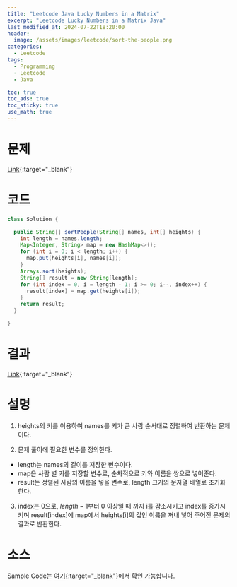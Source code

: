 ```yaml
---
title: "Leetcode Java Lucky Numbers in a Matrix"
excerpt: "Leetcode Lucky Numbers in a Matrix Java"
last_modified_at: 2024-07-22T18:20:00
header:
  image: /assets/images/leetcode/sort-the-people.png
categories:
  - Leetcode
tags:
  - Programming
  - Leetcode
  - Java

toc: true
toc_ads: true
toc_sticky: true
use_math: true
---
```

# 문제
[Link](https://leetcode.com/problems/sort-the-people/){:target="_blank"}

# 코드
```java
class Solution {

  public String[] sortPeople(String[] names, int[] heights) {
    int length = names.length;
    Map<Integer, String> map = new HashMap<>();
    for (int i = 0; i < length; i++) {
      map.put(heights[i], names[i]);
    }
    Arrays.sort(heights);
    String[] result = new String[length];
    for (int index = 0, i = length - 1; i >= 0; i--, index++) {
      result[index] = map.get(heights[i]);
    }
    return result;
  }

}
```

# 결과
[Link](https://leetcode.com/problems/sort-the-people/submissions/1329324966/){:target="_blank"}

# 설명
1. heights의 키를 이용하여 names를 키가 큰 사람 순서대로 정렬하여 반환하는 문제이다.

2. 문제 풀이에 필요한 변수를 정의한다.
- length는 names의 길이를 저장한 변수이다.
- map은 사람 별 키를 저장할 변수로, 순차적으로 키와 이름을 쌍으로 넣어준다.
- result는 정렬된 사람의 이름을 넣을 변수로, length 크기의 문자열 배열로 초기화한다.

3. index는 0으로, $length - 1$부터 0 이상일 때 까지 i를 감소시키고 index를 증가시키며 result[index]에 map에서 heights[i]의 값인 이름을 꺼내 넣어 주어진 문제의 결과로 반환한다.

# 소스
Sample Code는 [여기](https://github.com/GracefulSoul/leetcode/blob/master/src/main/java/gracefulsoul/problems/LuckyNumbersInAMatrix.java){:target="_blank"}에서 확인 가능합니다.